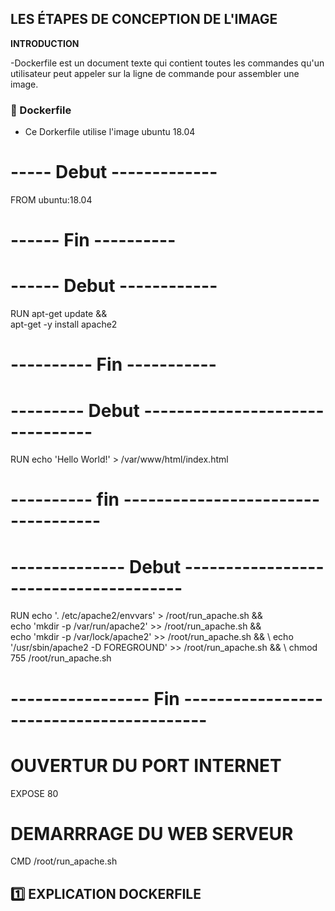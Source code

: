 ## LES ÉTAPES DE CONCEPTION DE L'IMAGE

**INTRODUCTION**

-Dockerfile est un document texte qui contient toutes les commandes qu'un utilisateur peut appeler sur la ligne de commande pour assembler une image.

### :apple: Dockerfile

- Ce Dorkerfile utilise l'image ubuntu 18.04

# ----- Debut -------------
FROM ubuntu:18.04
# ------ Fin ----------


# ------ Debut ------------
RUN apt-get update && \
 apt-get -y install apache2
# ---------- Fin -----------


# --------- Debut --------------------------------
RUN echo 'Hello World!' > /var/www/html/index.html
# ---------- fin -----------------------------------


# -------------- Debut --------------------------------------
RUN echo '. /etc/apache2/envvars' > /root/run_apache.sh && \
 echo 'mkdir -p /var/run/apache2' >> /root/run_apache.sh && \
 echo 'mkdir -p /var/lock/apache2' >> /root/run_apache.sh && \ 
 echo '/usr/sbin/apache2 -D FOREGROUND' >> /root/run_apache.sh && \ 
 chmod 755 /root/run_apache.sh
# ----------------- Fin -----------------------------------------

# OUVERTUR DU PORT INTERNET
EXPOSE 80

# DEMARRRAGE DU WEB SERVEUR
CMD /root/run_apache.sh

## :one: EXPLICATION DOCKERFILE




